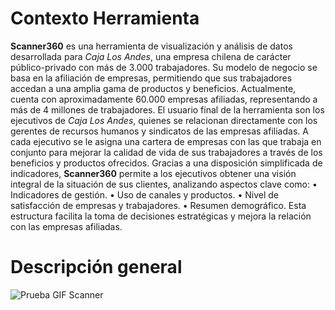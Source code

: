 # Contexto Herramienta
__Scanner360__ es una herramienta de visualización y análisis de datos desarrollada para _Caja Los Andes_, una empresa chilena de carácter público-privado con más de 3.000 trabajadores. Su modelo de negocio se basa en la afiliación de empresas, permitiendo que sus trabajadores accedan a una amplia gama de productos y beneficios. Actualmente, cuenta con aproximadamente 60.000 empresas afiliadas, representando a más de 4 millones de trabajadores.
El usuario final de la herramienta son los ejecutivos de _Caja Los Andes_, quienes se relacionan directamente con los gerentes de recursos humanos y sindicatos de las empresas afiliadas. A cada ejecutivo se le asigna una cartera de empresas con las que trabaja en conjunto para mejorar la calidad de vida de sus trabajadores a través de los beneficios y productos ofrecidos.
Gracias a una disposición simplificada de indicadores, __Scanner360__ permite a los ejecutivos obtener una visión integral de la situación de sus clientes, analizando aspectos clave como:
•	Indicadores de gestión.
•	Uso de canales y productos.
•	Nivel de satisfacción de empresas y trabajadores.
•	Resumen demográfico.
Esta estructura facilita la toma de decisiones estratégicas y mejora la relación con las empresas afiliadas.


# Descripción general
![Prueba GIF Scanner](https://raw.githubusercontent.com/WilliamDerby/Dashboard-Scanner360/refs/heads/main/GIFs/PruebaScanner2.gif)
